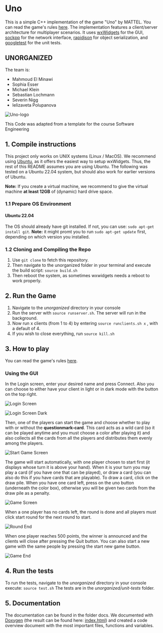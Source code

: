 # Uno

This is a simple C++ implementation of the game "Uno" by MATTEL. You can read the game's rules [here](https://www.unorules.com/). The implementation features a client/server architecture for multiplayer scenarios.
It uses [wxWidgets](https://www.wxwidgets.org/) for the GUI, [sockpp](https://github.com/fpagliughi/sockpp) for the network interface, [rapidjson](https://rapidjson.org/md_doc_tutorial.html) for object serialization, and [googletest](https://github.com/google/googletest) for the unit tests.

## UNORGANIZED

The team is:

- Mahmoud El Minawi
- Sophia Esser
- Michael Klein
- Sebastian Lochmann
- Severin Nigg
- Ielizaveta Polupanova

![Uno-logo](./assets/uno_logo.png?raw=true)

This Code was adapted from a template for the course Software Engineering

## 1. Compile instructions

This project only works on UNIX systems (Linux / MacOS). We recommend using [Ubuntu](https://ubuntu.com/#download), as it offers the easiest way to setup wxWidgets. Thus, the rest of this README assumes you are using Ubuntu. The following was tested on a Ubuntu 22.04 system, but should also work for earlier versions of Ubuntu.

**Note:** If you create a virtual machine, we recommend to give the virtual machine **at least 12GB** of (dynamic) hard drive space.

### 1.1 Prepare OS Environment

#### Ubuntu 22.04

The OS should already have git installed. If not, you can use: `sudo apt-get install git`.
**Note:** it might promt you to run `sudo apt-get update` first, depending on which version you installed.

### 1.2 Cloning and Compiling the Repo

1. Use `git clone` to fetch this repository.
2. Then navigate to the unorganized folder in your terminal and execute the build script: `source build.sh`
3. Then reboot the system, as sometimes wxwidgets needs a reboot to work properly.

## 2. Run the Game

1. Navigate to the *unorganized* directory in your console
2. Run the server with `source runserver.sh`. The server will run in the background.
3. Now run x clients (from 1 to 4) by entering `source runclients.sh x` , with a default of 4.
4. If you wish to close everything, run `source kill.sh`

## 3. How to play

You can read the game's rules [here](https://www.unorules.com/).

### Using the GUI

In the Login screen, enter your desired name and press Connect. Also you can choose to either have your client in light or in dark mode with the button on the top right.

![Login Screen](./assets/readme1.png?raw=true)  

![Login Screen Dark](./assets/readme1d.png?raw=true)  

Then, one of the players can start the game and choose whether to play with or without the **questionmark-card**. This card acts as a wild card (so it can be played anytime and you must choose a color after playing it) and also collects all the cards from all the players and distributes them evenly among the players.

![Start Game Screen](./assets/readme2d.png?raw=true)  

The game will start automatically, with one player chosen to start first (it displays whose turn it is above your hand). When it is your turn you may play a card (if you have one that can be played), or draw a card (you can also do this if you have cards that are playable). To draw a card, click on the draw pile. When you have one card left, press on the uno button (underneath the color box), otherwise you will be given two cards from the draw pile as a penalty.

![Game Screen](./assets/readme3d.png?raw=true)  

When a one player has no cards left, the round is done and all players must click start round for the next round to start.

![Round End](./assets/readme4d.png?raw=true)  

When one player reaches 500 points, the winner is announced and the clients will close after pressing the Quit button. You can also start a new game with the same people by pressing the start new game button.

![Game End](./assets/readme5d.png?raw=true)  

## 4. Run the tests

To run the tests, navigate to the *unorganized* directory in your console execute: `source test.sh`
The tests are in the *unorganized/unit-tests* folder.

## 5. Documentation

The documentation can be found in the folder docs. We documented with [Doxygen](https://doxygen.nl/) (the result can be found here: [index.html](./docs/html/index.html)) and created a code overview document with the most important files, functions and variables.
